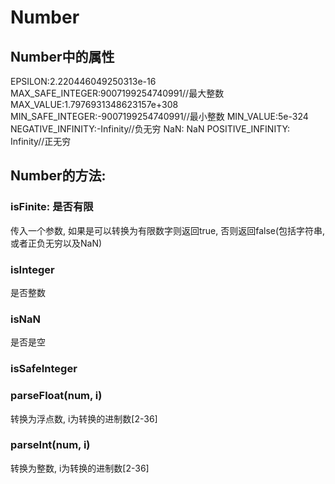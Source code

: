 # Number

## Number中的属性

EPSILON:2.220446049250313e-16
MAX_SAFE_INTEGER:9007199254740991//最大整数
MAX_VALUE:1.7976931348623157e+308
MIN_SAFE_INTEGER:-9007199254740991//最小整数
MIN_VALUE:5e-324
NEGATIVE_INFINITY:-Infinity//负无穷
NaN: NaN
POSITIVE_INFINITY: Infinity//正无穷

## Number的方法: 

### isFinite: 是否有限

传入一个参数, 如果是可以转换为有限数字则返回true, 否则返回false(包括字符串, 或者正负无穷以及NaN)

### isInteger

是否整数

### isNaN

是否是空

### isSafeInteger

### parseFloat(num, i)

转换为浮点数, i为转换的进制数[2-36]

### parseInt(num, i)

转换为整数, i为转换的进制数[2-36]

